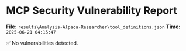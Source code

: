 # MCP Security Vulnerability Report
**File:** `results\Analysis-Alpaca-Researcher\tool_definitions.json`
**Time:** `2025-06-21 04:15:47`

✅ No vulnerabilities detected.